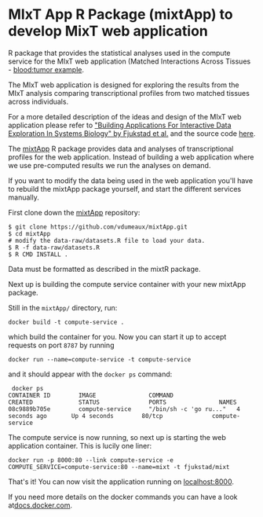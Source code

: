 # MIxT App R Package (mixtApp) to develop MixT web application
R package that provides the statistical analyses used in the compute service for
the MIxT web application (Matched Interactions Across Tissues - [blood:tumor example](http://mixt-blood-tumor.bci.mcgill.ca). 

The MIxT web application is designed for exploring the results from the MIxT
analysis comparing transcriptional profiles from two matched tissues across
individuals. 

For a more detailed description of the ideas and design of the MIxT web
application please refer to
["Building Applications For Interactive Data Exploration In Systems Biology" by Fjukstad et al.](biorxiv.org/content/early/2017/05/24/141630) 
and the source code [here](https://github.com/fjukstad/mixt). 

The [mixtApp](https://github.com/vdumeaux/mixtApp) R package provides data and
analyses of transcriptional profiles for the web application. Instead of
building a web application where we use pre-computed results we run the analyses
on demand. 

If you want to modify the data being used in the web application you'll have to
rebuild the mixtApp package yourself, and start the different services
manually.

First clone down the  [mixtApp](https://github.com/vdumeaux/mixtApp)
repository: 

```
$ git clone https://github.com/vdumeaux/mixtApp.git
$ cd mixtApp
# modify the data-raw/datasets.R file to load your data. 
$ R -f data-raw/datasets.R
$ R CMD INSTALL .
```
Data must be formatted as described in the mixtR package. 

Next up is building the compute service
container with your new mixtApp package.

Still in the `mixtApp/` directory, run: 

```
docker build -t compute-service .
```

which build the container for you. Now you can start it up to accept requests on
port `8787` by running 

```
docker run --name=compute-service -t compute-service
```

and it should appear with the `docker ps` command: 

```
 docker ps
CONTAINER ID        IMAGE               COMMAND                  CREATED             STATUS              PORTS               NAMES
08c9889b705e        compute-service     "/bin/sh -c 'go ru..."   4 seconds ago       Up 4 seconds        80/tcp              compute-service
```

The compute service is now running, so next up is starting the web application
container. This is lucily one liner: 

```
docker run -p 8000:80 --link compute-service -e COMPUTE_SERVICE=compute-service:80 --name=mixt -t fjukstad/mixt
```

That's it!  You can now visit the application running on
[localhost:8000](http://localhost:8000). 

If you need more details on the docker commands you can have a look
at[docs.docker.com](https://docs.docker.com).
